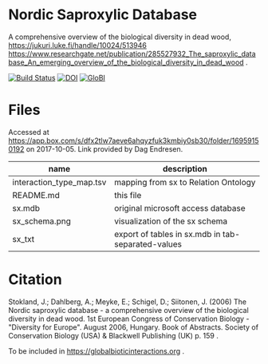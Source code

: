 # Nordic Saproxylic Database

A comprehensive overview of the biological diversity in dead wood, https://jukuri.luke.fi/handle/10024/513946 
https://www.researchgate.net/publication/285527932_The_saproxylic_database_An_emerging_overview_of_the_biological_diversity_in_dead_wood . 

[![Build Status](https://travis-ci.org/globalbioticinteractions/saproxylic.svg?branch=v0.1.0)](https://travis-ci.org/globalbioticinteractions/saproxylic) [![DOI](https://zenodo.org/badge/1009612.svg)](https://zenodo.org/badge/latestdoi/1009612) [![GloBI](http://api.globalbioticinteractions.org/interaction.svg?accordingTo=globi:globalbioticinteractions/saproxylic)](http://globalbioticinteractions.org/?accordingTo=globi:globalbioticinteractions/saproxylic) 

# Files
Accessed at https://app.box.com/s/dfx2tlw7aeve6ahqyzfuk3kmbiy0sb30/folder/16959150192 on 2017-10-05. 
Link provided by Dag Endresen.

 name | description
 --- | ---
 interaction_type_map.tsv | mapping from sx to Relation Ontology
 README.md | this file
 sx.mdb | original microsoft access database 
 sx_schema.png | visualization of the sx schema
 sx_txt | export of tables in sx.mdb in tab-separated-values

 # Citation
Stokland, J.; Dahlberg, A.; Meyke, E.; Schigel, D.; Siitonen, J. (2006) The Nordic saproxylic database - a comprehensive overview of the biological diversity in dead wood. 1st European Congress of Conservation Biology - "Diversity for Europe". August 2006, Hungary. Book of Abstracts. Society of Conservation Biology (USA) & Blackwell Publishing (UK) p. 159 .

To be included in https://globalbioticinteractions.org . 
